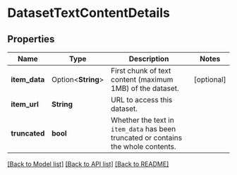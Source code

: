 # DatasetTextContentDetails

## Properties

Name | Type | Description | Notes
------------ | ------------- | ------------- | -------------
**item_data** | Option<**String**> | First chunk of text content (maximum 1MB) of the dataset. | [optional]
**item_url** | **String** | URL to access this dataset. | 
**truncated** | **bool** | Whether the text in `item_data` has been truncated or contains the whole contents. | 

[[Back to Model list]](../README.md#documentation-for-models) [[Back to API list]](../README.md#documentation-for-api-endpoints) [[Back to README]](../README.md)



